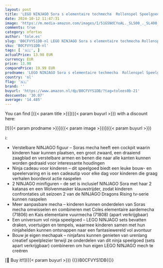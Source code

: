```yaml
---
layout: post
title: 'LEGO NINJAGO Sora s elementaire techmecha  Rollenspel Speelgoed voor Kinderen met Aanpasbare Actiefiguur en Minifiguur van Sora  NinjaCadeau voor Jongens en Meisjes van 7 jaar en ouder 71807'
date: 2024-10-12 11:47:31
image: 'https://m.media-amazon.com/images/I/51GSNdCYoAL._SL500_._SL400_.jpg'
comments: true
category: ofertas
author: 'tole.es'
slug: 'B0CFVYS1DB-nl LEGO NINJAGO Sora s elementaire techmecha Rollenspel...'
sku: 'B0CFVYS1DB-nl'
tags: [ '🇳🇱', ]
actualPrice: 13.98 EUR
currency: EUR
price: 13.98
comparePrice: 19.99 EUR
prodname: 'LEGO NINJAGO Sora s elementaire techmecha  Rollenspel Speelgoed voor Kinderen met Aanpasbare Actiefiguur en Minifiguur van Sora  NinjaCadeau voor Jongens en Meisjes van 7 jaar en ouder 71807'
country: 'nl'
flag: '🇳🇱'
brand: ''
buyurl: 'https://www.amazon.nl/dp/B0CFVYS1DB/?tag=tolees0b-21'
descuento: '30.07'
average: '14.485'
---
```


You can find [{{< param title >}}]({{< param buyurl >}}) with a discount here:

[![{{< param prodname >}}]({{< param image >}})]({{< param buyurl >}})

ℹ️:

- Verstelbare NINJAGO figuur – Soras mecha heeft een cockpit waarin kinderen haar kunnen plaatsen, een groot zwaard, een draaiend zaagblad en verstelbare armen en benen die naar alle kanten kunnen worden gedraaid voor interessante houdingen
- Ninja cadeau voor kinderen – dit speelgoed biedt een leuke bouw- en speelervaring en is een cadeautip voor elke dag voor kinderen die graag verhalen boordevol actie naspelen
- 2 NINJAGO minifiguren – de set is inclusief NINJAGO Sora met haar 2 katanas en een Wolvenmasker klauwstrijder, zodat kinderen confrontaties uit seizoen 2 van de NINJAGO Dragons Rising tv-serie kunnen naspelen
- Meer aanpasbare mecha – kinderen kunnen onderdelen van Soras mecha omwisselen en combineren met Coles elementaire aardemecha (71806) en Kais elementaire vuurmecha (71808) (apart verkrijgbaar)
- Een universum vol ninja speelgoed – LEGO NINJAGO sets bevatten draken, voertuigen en tempels, waarmee kinderen samen met hun ninjahelden kunnen ontsnappen naar een fantasiewereld vol avontuur
- Bouw je eigen mechapak – ninjafans kunnen genieten van urenlang creatief speelplezier terwijl ze onderdelen van dit ninja speelgoed (sets apart verkrijgbaar) combineren om hun eigen LEGO NINJAGO mech te creëren

[🛒 Buy it!!]({{< param buyurl >}})
{{<world>}}B0CFVYS1DB{{</world>}}
